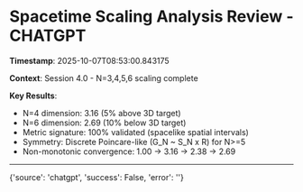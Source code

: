# Spacetime Scaling Analysis Review - CHATGPT

**Timestamp**: 2025-10-07T08:53:00.843175

**Context**: Session 4.0 - N=3,4,5,6 scaling complete

**Key Results**:
- N=4 dimension: 3.16 (5% above 3D target)
- N=6 dimension: 2.69 (10% below 3D target)
- Metric signature: 100% validated (spacelike spatial intervals)
- Symmetry: Discrete Poincare-like (G_N ~ S_N x R) for N>=5
- Non-monotonic convergence: 1.00 -> 3.16 -> 2.38 -> 2.69

---

{'source': 'chatgpt', 'success': False, 'error': ''}
